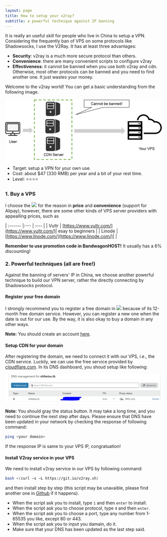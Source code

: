 ```yaml
---
layout: page
title: How to setup your v2ray?
subtitle: a powerful technique against IP banning
---
```


It is really an useful skill for people who live in China to setup a VPN. Considering the frequently ban of VPS on some protocols like Shadowsocks, I use the V2Ray. It has at least three advantages:
- **Security**: v2ray is a much more secure protocol than others.
- **Convenience**: there are many convenient scripts to configure v2ray
- **Effectiveness**: it cannot be banned when you use both v2ray and cdn. Otherwise, most other protocols can be banned and you need to find another one. It just wastes your money.

Welcome to the v2ray world! You can get a basic understanding from the following image.

![](setup-v2ray-img-2.png)

- Target: setup a VPN for your own use.
- Cost: about $47 (330 RMB) per year and a bit of your rest time.
- Level: ⭐⭐⭐⭐

### 1. Buy a VPS

I choose the [![](https://bwh88.net/templates/organicbandwagon/images/logo.png)](https://bwh88.net/) for the reason in **price** and **convenience** (support for Alipay), however, there are some other kinds of VPS server providers with appealling prices, such as 

| :------ |:--- | :--- |
| Vultr | [https://www.vultr.com/](https://www.vultr.com/)| esay to beginners |
| Linode | [https://www.linode.com/](https://www.linode.com/)| |

**Remember to use promotion code in BandwagonHOST!** It usually has a 6% discounting!

### 2. Powerful techniques (all are free!)
Against the banning of servers' IP in China, we choose another powerful technique to build our VPN server, rather the directly connecting by Shadowsocks protocol.

#### Register your free domain
I strongly recommend you to register a free domain in [![](https://my.freenom.com/templates/freenom/img/logo.png)](https://my.freenom.com/) because of its 12-month free domain service. However, you can register a new one when the date is out for our use. By the way, it is also okay to buy a domain in any other ways.

**Note:** You should create an account [here](http://www.freenom.com/en/developers.html).

#### Setup CDN for your domain

After registering the domain, we need to connect it with our VPS, i.e., the CDN service. Luckily, we can use the free service provided by [cloudflare.com](https://dash.cloudflare.com/). In its DNS dashboard, you shoud setup like following:

![](setup-v2ray-img-1.PNG)

**Note:** You should gray the status button. It may take a long time, and you need to continue the next step after days. Please ensure that DNS have been updated in your network by checking the response of following command:
```bash
ping <your domain>
```
If the response IP is same to your VPS IP, congratuation!

#### Install V2ray service in your VPS

We need to install v2ray service in our VPS by following command:

```bash
bash <(curl –s –L https://git.io/v2ray.sh)
```
and then install step by step (this script may be unavaible, please find another one in [Github](https://github.com) if it happens).

- When the script ask you to install, type `1` and then `enter` to install.
- When the script ask you to choose protocol, type `4` and then `enter`.
- When the script ask you to choose a port, type any number from 1-65535 you like, except 80 or 443.
- When the script ask you to input you damain, do it.
- Make sure that your DNS has been updated as the last step said.
